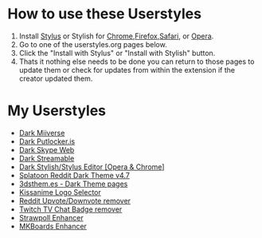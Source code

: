 # How to use these Userstyles
1. Install [Stylus](https://chrome.google.com/webstore/detail/stylus/clngdbkpkpeebahjckkjfobafhncgmne) or Stylish for [Chrome](https://chrome.google.com/webstore/detail/fjnbnpbmkenffdnngjfgmeleoegfcffe),[Firefox](https://addons.mozilla.org/en-US/firefox/addon/stylish),[Safari](http://sobolev.us/stylish/), or [Opera](https://addons.opera.com/extensions/details/stylish/).
2. Go to one of the userstyles.org pages below.
3. Click the "Install with Stylus" or "Install with Stylish" button.
4. Thats it nothing else needs to be done you can return to those pages to update them or check for updates from within the extension if the creator updated them.

# My Userstyles
* [Dark Miiverse](https://userstyles.org/styles/106650/dark-miiverse)
* [Dark Putlocker.is](https://userstyles.org/styles/125616/dark-putlocker-is)
* [Dark Skype Web](https://userstyles.org/styles/117912/dark-skype-web)
* [Dark Streamable](https://userstyles.org/styles/121561/dark-streamable)
* [Dark Stylish/Stylus Editor [Opera & Chrome]](https://userstyles.org/styles/127038/dark-stylish-stylus-editor-opera-chrome)
* [Splatoon Reddit Dark Theme v4.7](https://userstyles.org/styles/121812/splatoon-reddit-dark-theme-v4-7)
* [3dsthem.es - Dark Theme pages](https://userstyles.org/styles/111022/3dsthem-es-dark-theme-pages)
* [Kissanime Logo Selector](https://userstyles.org/styles/125456/kissanime-logo-selector)
* [Reddit Upvote/Downvote remover](https://userstyles.org/styles/120443/reddit-upvote-downvote-remover)
* [Twitch TV Chat Badge remover](https://userstyles.org/styles/110847/twitch-tv-chat-badge-remover)
* [Strawpoll Enhancer](https://userstyles.org/styles/132707/strawpoll-enhancer)
* [MKBoards Enhancer](https://userstyles.org/styles/101851/mkboards-enhancer)
